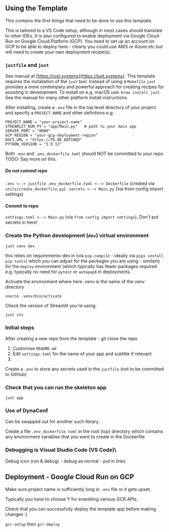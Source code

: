 ## Using the Template

This contains the first things that need to be done to use this template.

This is tailored to a VS Code setup, although in most cases should translate to other IDEs. It is also configured to enable deployment via Google Cloud Run on Google Cloud Platform (GCP). You need to set up an account on GCP to be able to deploy here - clearly you could use AWS or Azure etc but will need to create your own deployment recipe(s).

### `justfile` and `just`

See manual at [https://just.systems](https://just.systems). This template requires the installation of the `just` tool. Instead of using a `Makefile`
`just` provides a more contempary and powerful approach for creating recipes for assisting in development. To install on e.g. macOS use:
`brew install just`. See the manual for many other platform install instructions.

After installing, create a `.env` file in the top level directory of your project and specify a `PROJECT_NAME` and other defintions e.g.

```
PROJECT_NAME = "your-project-name"
STREAMLIT_RUN_PY = "app/Main.py"   # path to your main app
SERVER_PORT = "8080"
GCP_REGION = "your-gcp-deployment-region"
DOCS_URL = "https://TO_BE_DEFINED"
PYTHON_VERSION = "3.9.13"
```

Both `.env` and `.env_dockerfile.toml` should NOT be committed to your repo. TODO: Say more on this.

##### Do not commit repo

`.env <--> justfile`
`.env_dockerfile.toml <--> Dockerfile` (created via `utils/create_dockerfile.py`)
`.secrets <--> Main.py` (via from config import settings)

#### Commit to repo
`settings.toml <--> Main.py` (via `from config import settings`). Don't put secrets in here!

### Create the Python development (`dev`) virtual environment

`just venv dev`

this relies on requirements-dev.in (via `pip-compile` - ideally via `pipx install pip-tools`) which you can adjust for the packages you are using - similarly for the `deploy` environment (which typically has fewer packages required e.g. typically no need for `pytest` or `autopep8` in deployments.

Activate the environment where here .venv is the name of the venv directory

`source .venv/bin/activate`

Check the version of Streamlit you're using:

`just stv`


### Initial steps

After creating a new repo from the template - git clone the repo

1. Customise `README.md`
2. Edit `settings.toml` for the name of your app and subtitle if relevant
3. 



Create a `.env` to store any secrets used in the `justfile` (not to be committed to GitHub)

### Check that you can run the skeleton app

`just app`

### Use of DynaConf

Can be swapped out for another such library.

Create a file `.env_dockerfile.toml` in the root (top) directory which contains any environment variables that you want to create in the Dockerfile

### Debugging is Visual Studio Code (VS Code)\

Debug icon (run &  debug) - debug as normal - put in links

## Deployment - Google Cloud Run on GCP

Make sure project name is sufficiently long in `.env` file or it gets upset.

Typically you have to choose Y for enanbling various GCR APIs.

Check that you can successfully deploy the template app before making changes :)

`gcr-setup` then
`gcr-deploy`
